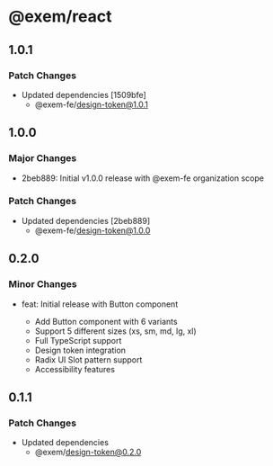 # @exem/react

## 1.0.1

### Patch Changes

- Updated dependencies [1509bfe]
  - @exem-fe/design-token@1.0.1

## 1.0.0

### Major Changes

- 2beb889: Initial v1.0.0 release with @exem-fe organization scope

### Patch Changes

- Updated dependencies [2beb889]
  - @exem-fe/design-token@1.0.0

## 0.2.0

### Minor Changes

- feat: Initial release with Button component

  - Add Button component with 6 variants
  - Support 5 different sizes (xs, sm, md, lg, xl)
  - Full TypeScript support
  - Design token integration
  - Radix UI Slot pattern support
  - Accessibility features

## 0.1.1

### Patch Changes

- Updated dependencies
  - @exem/design-token@0.2.0
